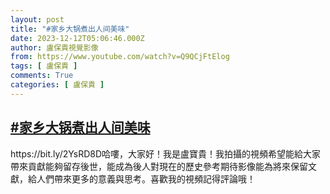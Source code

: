 ```yaml
---
layout: post
title: "#家乡大锅煮出人间美味"
date: 2023-12-12T05:06:46.000Z
author: 盧保貴視覺影像
from: https://www.youtube.com/watch?v=Q9QCjFtElog
tags: [ 盧保貴 ]
comments: True
categories: [ 盧保貴 ]
---
```

<!--1702357606000-->
[#家乡大锅煮出人间美味](https://www.youtube.com/watch?v=Q9QCjFtElog)
------

<div>
https://bit.ly/2YsRD8D哈嘍，大家好！我是盧寶貴！我拍攝的視頻希望能給大家帶來貢獻能夠留存後世，能成為後人對現在的歷史參考期待影像能為將來保留文獻，給人們帶來更多的意義與思考。喜歡我的視頻記得評論哦！
</div>
